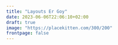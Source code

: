 ```yaml
---
title: "Layouts Er Goy"
date: 2023-06-06T22:06:10+02:00
draft: true
image: "https://placekitten.com/300/200"
frontpage: false
---
```


